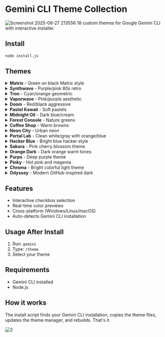 # Gemini CLI Theme Collection
![Screenshot 2025-06-27 213556](https://github.com/user-attachments/assets/340ed6ab-9ed9-480a-8ffc-d2a7be1b8c0c)
18 custom themes for Google Gemini CLI with interactive installer.

## Install

```bash
node install.js
```

## Themes

<details>
<summary><strong>Matrix</strong> - Green on black Matrix style</summary>

![Matrix Logo](https://raw.githubusercontent.com/Pixel-wiz/gemini-themes/assets/matrix-logo.png)
![Matrix Code](https://raw.githubusercontent.com/Pixel-wiz/gemini-themes/assets/matrix.png)

</details>

<details>
<summary><strong>Synthwave</strong> - Purple/pink 80s retro</summary>

![Synthwave Logo](https://raw.githubusercontent.com/Pixel-wiz/gemini-themes/assets/synthwave-logo.png)
![Synthwave Code](https://raw.githubusercontent.com/Pixel-wiz/gemini-themes/assets/synthwave.png)

</details>

<details>
<summary><strong>Tron</strong> - Cyan/orange geometric</summary>

![Tron Logo](https://raw.githubusercontent.com/Pixel-wiz/gemini-themes/assets/tron-logo.png)
![Tron Code](https://raw.githubusercontent.com/Pixel-wiz/gemini-themes/assets/tron.png)

</details>

<details>
<summary><strong>Vaporwave</strong> - Pink/purple aesthetic</summary>

![Vaporwave Logo](https://raw.githubusercontent.com/Pixel-wiz/gemini-themes/assets/vaporwave-logo.png)
![Vaporwave Code](https://raw.githubusercontent.com/Pixel-wiz/gemini-themes/assets/vaporwave.png)

</details>

<details>
<summary><strong>Doom</strong> - Red/black aggressive</summary>

![Doom Logo](https://raw.githubusercontent.com/Pixel-wiz/gemini-themes/assets/doom-logo.png)
![Doom Code](https://raw.githubusercontent.com/Pixel-wiz/gemini-themes/assets/doom.png)

</details>

<details>
<summary><strong>Pastel Kawaii</strong> - Soft pastels</summary>

![Pastel Kawaii Logo](https://raw.githubusercontent.com/Pixel-wiz/gemini-themes/assets/pastel-kawaii-logo.png)
![Pastel Kawaii Code](https://raw.githubusercontent.com/Pixel-wiz/gemini-themes/assets/pastel-kawaii.png)

</details>

<details>
<summary><strong>Midnight Oil</strong> - Dark blue/cream</summary>

![Midnight Oil Logo](https://raw.githubusercontent.com/Pixel-wiz/gemini-themes/assets/midnight-oil-logo.png)
![Midnight Oil Code](https://raw.githubusercontent.com/Pixel-wiz/gemini-themes/assets/midnight-oil.png)

</details>

<details>
<summary><strong>Forest Console</strong> - Nature greens</summary>

![Forest Console Logo](https://raw.githubusercontent.com/Pixel-wiz/gemini-themes/assets/forest-console-logo.png)
![Forest Console Code](https://raw.githubusercontent.com/Pixel-wiz/gemini-themes/assets/forest-console.png)

</details>

<details>
<summary><strong>Coffee Shop</strong> - Warm browns</summary>

![Coffee Shop Logo](https://raw.githubusercontent.com/Pixel-wiz/gemini-themes/assets/coffee-shop-logo.png)
![Coffee Shop Code](https://raw.githubusercontent.com/Pixel-wiz/gemini-themes/assets/coffee-shop.png)

</details>

<details>
<summary><strong>Neon City</strong> - Urban neon</summary>

![Neon City Logo](https://raw.githubusercontent.com/Pixel-wiz/gemini-themes/assets/neon-city-logo.png)
![Neon City Code](https://raw.githubusercontent.com/Pixel-wiz/gemini-themes/assets/neon-city.png)

</details>

<details>
<summary><strong>Portal Lab</strong> - Clean white/gray with orange/blue</summary>

![Portal Lab Logo](https://raw.githubusercontent.com/Pixel-wiz/gemini-themes/assets/portal-lab-logo.png)
![Portal Lab Code](https://raw.githubusercontent.com/Pixel-wiz/gemini-themes/assets/portal-lab.png)

</details>

<details>
<summary><strong>Hacker Blue</strong> - Bright blue hacker style</summary>

![Hacker Blue Logo](https://raw.githubusercontent.com/Pixel-wiz/gemini-themes/assets/hacker-blue-logo.png)
![Hacker Blue Code](https://raw.githubusercontent.com/Pixel-wiz/gemini-themes/assets/hacker-blue.png)

</details>

<details>
<summary><strong>Sakura</strong> - Pink cherry blossom theme</summary>

![Sakura Logo](https://raw.githubusercontent.com/Pixel-wiz/gemini-themes/assets/sakura-logo.png)
![Sakura Code](https://raw.githubusercontent.com/Pixel-wiz/gemini-themes/assets/sakura.png)

</details>

<details>
<summary><strong>Orange Dark</strong> - Dark orange warm tones</summary>

![Orange Dark Logo](https://raw.githubusercontent.com/Pixel-wiz/gemini-themes/assets/orange-dark-logo.png)
![Orange Dark Code](https://raw.githubusercontent.com/Pixel-wiz/gemini-themes/assets/orange-dark.png)

</details>

<details>
<summary><strong>Purps</strong> - Deep purple theme</summary>

![Purps Logo](https://raw.githubusercontent.com/Pixel-wiz/gemini-themes/assets/purps-logo.png)
![Purps Code](https://raw.githubusercontent.com/Pixel-wiz/gemini-themes/assets/purps.png)

</details>

<details>
<summary><strong>Pinky</strong> - Hot pink and magenta</summary>

![Pinky Logo](https://raw.githubusercontent.com/Pixel-wiz/gemini-themes/assets/pinky-logo.png)
![Pinky Code](https://raw.githubusercontent.com/Pixel-wiz/gemini-themes/assets/pinky.png)

</details>

<details>
<summary><strong>Chroma</strong> - Bright colorful light theme</summary>

![Chroma Logo](https://raw.githubusercontent.com/Pixel-wiz/gemini-themes/assets/chroma-logo.png)
![Chroma Code](https://raw.githubusercontent.com/Pixel-wiz/gemini-themes/assets/chroma.png)

</details>

<details>
<summary><strong>Odyssey</strong> - Modern GitHub-inspired dark</summary>

![Odyssey Logo](https://raw.githubusercontent.com/Pixel-wiz/gemini-themes/assets/odyssey-logo.png)
![Odyssey Code](https://raw.githubusercontent.com/Pixel-wiz/gemini-themes/assets/odyssey.png)

</details>

## Features

- Interactive checkbox selection
- Real-time color previews
- Cross-platform (Windows/Linux/macOS)
- Auto-detects Gemini CLI installation

## Usage After Install

1. Run: `gemini`
2. Type: `/theme`
3. Select your theme

## Requirements

- Gemini CLI installed
- Node.js

## How it works

The install script finds your Gemini CLI installation, copies the theme files, updates the theme manager, and rebuilds. That's it.


![2](https://github.com/user-attachments/assets/61c189d5-dbca-41cf-957a-e0ea84c8466d)

